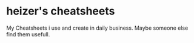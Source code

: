 # heizer's cheatsheets

My Cheatsheets i use and create in daily business. Maybe someone else find them usefull.
